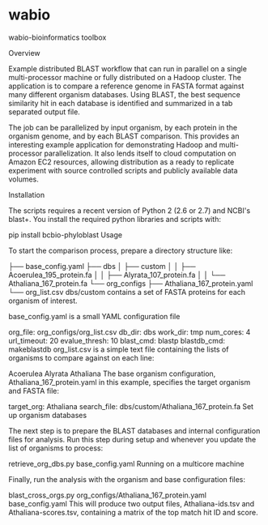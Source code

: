 wabio
=====

wabio-bioinformatics toolbox

Overview

Example distributed BLAST workflow that can run in parallel on a single multi-processor machine or fully distributed on a Hadoop cluster. The application is to compare a reference genome in FASTA format against many different organism databases. Using BLAST, the best sequence similarity hit in each database is identified and summarized in a tab separated output file.

The job can be parallelized by input organism, by each protein in the organism genome, and by each BLAST comparison. This provides an interesting example application for demonstrating Hadoop and multi-processor parallelization. It also lends itself to cloud computation on Amazon EC2 resources, allowing distribution as a ready to replicate experiment with source controlled scripts and publicly available data volumes.

Installation

The scripts requires a recent version of Python 2 (2.6 or 2.7) and NCBI's blast+. You install the required python libraries and scripts with:

pip install bcbio-phyloblast
Usage

To start the comparison process, prepare a directory structure like:

├── base_config.yaml
├── dbs
│   ├── custom
│   │   ├── Acoerulea_195_protein.fa
│   │   ├── Alyrata_107_protein.fa
│   │   └── Athaliana_167_protein.fa
└── org_configs
    ├── Athaliana_167_protein.yaml
    └── org_list.csv
dbs/custom contains a set of FASTA proteins for each organism of interest.

base_config.yaml is a small YAML configuration file

org_file: org_configs/org_list.csv
db_dir: dbs
work_dir: tmp
num_cores: 4
url_timeout: 20
evalue_thresh: 10
blast_cmd: blastp
blastdb_cmd: makeblastdb
org_list.csv is a simple text file containing the lists of organisms to compare against on each line:

  Acoerulea
  Alyrata
  Athaliana
The base organism configuration, Athaliana_167_protein.yaml in this example, specifies the target organism and FASTA file:

  target_org: Athaliana
  search_file: dbs/custom/Athaliana_167_protein.fa
Set up organism databases

The next step is to prepare the BLAST databases and internal configuration files for analysis. Run this step during setup and whenever you update the list of organisms to process:

retrieve_org_dbs.py base_config.yaml
Running on a multicore machine

Finally, run the analysis with the organism and base configuration files:

blast_cross_orgs.py org_configs/Athaliana_167_protein.yaml base_config.yaml
This will produce two output files, Athaliana-ids.tsv and Athaliana-scores.tsv, containing a matrix of the top match hit ID and score.